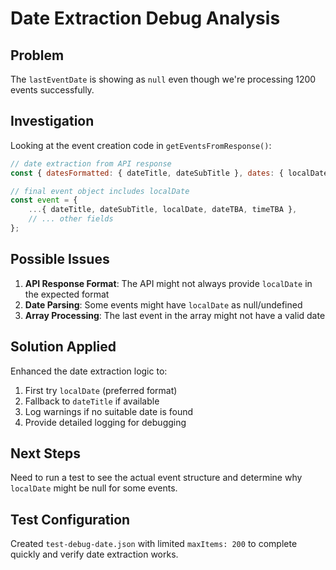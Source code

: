 # Date Extraction Debug Analysis

## Problem
The `lastEventDate` is showing as `null` even though we're processing 1200 events successfully.

## Investigation
Looking at the event creation code in `getEventsFromResponse()`:

```javascript
// date extraction from API response
const { datesFormatted: { dateTitle, dateSubTitle }, dates: { localDate, dateTBA, timeTBA } } = item;

// final event object includes localDate
const event = {
    ...{ dateTitle, dateSubTitle, localDate, dateTBA, timeTBA },
    // ... other fields
};
```

## Possible Issues
1. **API Response Format**: The API might not always provide `localDate` in the expected format
2. **Date Parsing**: Some events might have `localDate` as null/undefined
3. **Array Processing**: The last event in the array might not have a valid date

## Solution Applied
Enhanced the date extraction logic to:
1. First try `localDate` (preferred format)
2. Fallback to `dateTitle` if available
3. Log warnings if no suitable date is found
4. Provide detailed logging for debugging

## Next Steps
Need to run a test to see the actual event structure and determine why `localDate` might be null for some events.

## Test Configuration
Created `test-debug-date.json` with limited `maxItems: 200` to complete quickly and verify date extraction works.

